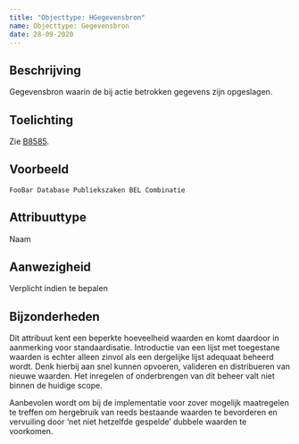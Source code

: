 ```yaml
---
title: "Objecttype: HGegevensbron"
name: Objecttype: Gegevensbron
date: 28-09-2020
---
```


## Beschrijving
Gegevensbron waarin de bij actie betrokken gegevens zijn opgeslagen.

## Toelichting
Zie [B8585](./achtergronddocumentatie/ontwerp/artefacten/8585.md).

## Voorbeeld
`FooBar Database Publiekszaken BEL Combinatie`

## Attribuuttype
Naam

## Aanwezigheid
Verplicht indien te bepalen

## Bijzonderheden
Dit attribuut kent een beperkte hoeveelheid waarden en komt daardoor in aanmerking voor standaardisatie. Introductie van een lijst met toegestane waarden is echter alleen zinvol als een dergelijke lijst adequaat beheerd wordt. Denk hierbij aan snel kunnen opvoeren, valideren en distribueren van nieuwe waarden. Het inregelen of onderbrengen van dit beheer valt niet binnen de huidige scope.

Aanbevolen wordt om bij de implementatie voor zover mogelijk maatregelen te treffen om hergebruik van reeds bestaande waarden te bevorderen en vervuiling door ‘net niet hetzelfde gespelde’ dubbele waarden te voorkomen.
